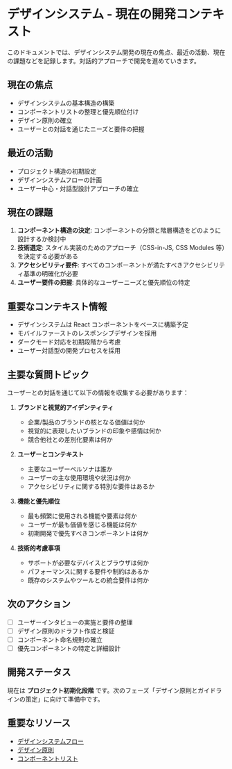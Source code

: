 # デザインシステム - 現在の開発コンテキスト

このドキュメントでは、デザインシステム開発の現在の焦点、最近の活動、現在の課題などを記録します。対話的アプローチで開発を進めていきます。

## 現在の焦点

- デザインシステムの基本構造の構築
- コンポーネントリストの整理と優先順位付け
- デザイン原則の確立
- ユーザーとの対話を通じたニーズと要件の把握

## 最近の活動

- プロジェクト構造の初期設定
- デザインシステムフローの計画
- ユーザー中心・対話型設計アプローチの確立

## 現在の課題

1. **コンポーネント構造の決定**: コンポーネントの分類と階層構造をどのように設計するか検討中
2. **技術選定**: スタイル実装のためのアプローチ（CSS-in-JS, CSS Modules 等）を決定する必要がある
3. **アクセシビリティ要件**: すべてのコンポーネントが満たすべきアクセシビリティ基準の明確化が必要
4. **ユーザー要件の把握**: 具体的なユーザーニーズと優先順位の特定

## 重要なコンテキスト情報

- デザインシステムは React コンポーネントをベースに構築予定
- モバイルファーストのレスポンシブデザインを採用
- ダークモード対応を初期段階から考慮
- ユーザー対話型の開発プロセスを採用

## 主要な質問トピック

ユーザーとの対話を通じて以下の情報を収集する必要があります：

1. **ブランドと視覚的アイデンティティ**

   - 企業/製品のブランドの核となる価値は何か
   - 視覚的に表現したいブランドの印象や感情は何か
   - 競合他社との差別化要素は何か

2. **ユーザーとコンテキスト**

   - 主要なユーザーペルソナは誰か
   - ユーザーの主な使用環境や状況は何か
   - アクセシビリティに関する特別な要件はあるか

3. **機能と優先順位**

   - 最も頻繁に使用される機能や要素は何か
   - ユーザーが最も価値を感じる機能は何か
   - 初期開発で優先すべきコンポーネントは何か

4. **技術的考慮事項**
   - サポートが必要なデバイスとブラウザは何か
   - パフォーマンスに関する要件や制約はあるか
   - 既存のシステムやツールとの統合要件は何か

## 次のアクション

- [ ] ユーザーインタビューの実施と要件の整理
- [ ] デザイン原則のドラフト作成と検証
- [ ] コンポーネント命名規則の確立
- [ ] 優先コンポーネントの特定と詳細設計

## 開発ステータス

現在は **プロジェクト初期化段階** です。次のフェーズ「デザイン原則とガイドラインの策定」に向けて準備中です。

## 重要なリソース

- [デザインシステムフロー](../flow/designSystemFlow.md)
- [デザイン原則](../rules/designPrinciples.md)
- [コンポーネントリスト](../components/componentList.md)
